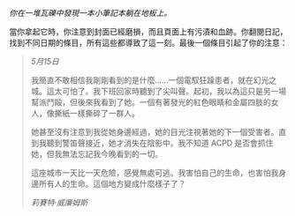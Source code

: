 _你在一堆瓦礫中發現一本小筆記本躺在地板上。_

當你拿起它時，你注意到封面已經磨損，而且頁面上有污漬和血跡。你翻閱日記，找到不同日期的條目，所有這些都導致了這一刻。最後一個條目引起了你的注意：

> _5月15日_
>
> 我簡直不敢相信我剛剛看到的是什麼……一個電馭狂躁患者，就在幻光之城。這太可怕了。我下班回家時聽到了尖叫聲。起初，我以為這只是另一場幫派鬥毆，但後來我看到了她。一個有著發光的紅色眼睛和金屬四肢的女人，像撕紙一樣撕碎了一群人。
>
> 她甚至沒有注意到我從她身邊經過，她的目光注視著她的下一個受害者。直到我聽到警笛聲接近，她才消失在陰影中。我不知道 ACPD 是否會抓住她，但我無法忘記我今晚看到的一切。
>
> 這座城市一天比一天危險，感覺無處可逃。我害怕自己的生命，也害怕我身邊所有人的生命。這個地方變成什麼樣子了？
>
> _莉賽特·威廉姆斯_
